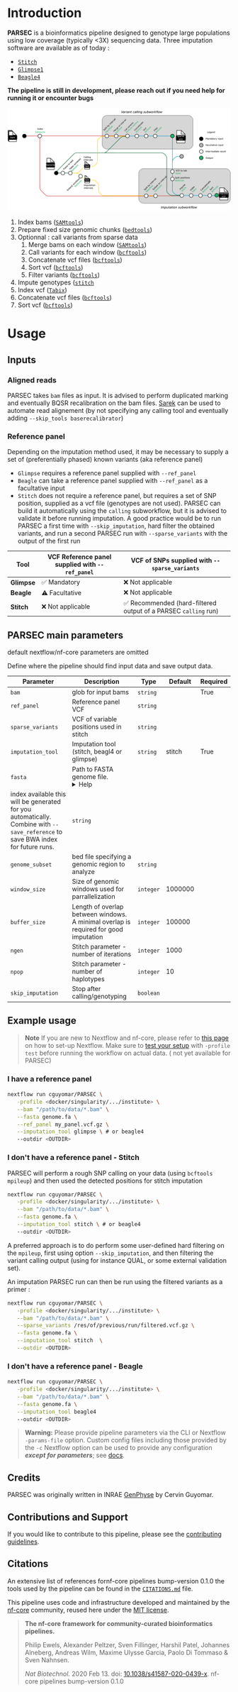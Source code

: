 # Introduction

**PARSEC** is a bioinformatics pipeline designed to genotype large populations using low coverage (typically <3X) sequencing data.
Three imputation software are available as of today :
- [`Stitch`](https://github.com/rwdavies/STITCH)
- [`Glimpse1`](https://odelaneau.github.io/GLIMPSE/glimpse1/index.html)
- [`Beagle4`](https://faculty.washington.edu/browning/beagle/b4_0.html)

**The pipeline is still in development, please reach out if you need help for running it or encounter bugs**

![metro map](docs/images/PARSEC_metro_map.png)

1. Index bams ([`SAMtools`](https://sourceforge.net/projects/samtools/files/samtools/))
2. Prepare fixed size genomic chunks ([`bedtools`](https://github.com/arq5x/bedtools2/))
3. Optionnal : call variants from sparse data
   1. Merge bams on each window ([`SAMtools`](https://sourceforge.net/projects/samtools/files/samtools/))
   2. Call variants for each window ([`bcftools`](http://www.htslib.org/download/))
   3. Concatenate vcf files ([`bcftools`](http://www.htslib.org/download/))
   4. Sort vcf ([`bcftools`](http://www.htslib.org/download/))
   5. Filter variants  ([`bcftools`](http://www.htslib.org/download/))
6. Impute genotypes ([`stitch`](https://github.com/rwdavies/STITCH)
7. Index vcf ([`Tabix`](http://www.htslib.org/doc/tabix.html))
8. Concatenate vcf files  ([`bcftools`](http://www.htslib.org/download/))
9. Sort vcf  ([`bcftools`](http://www.htslib.org/download/))


# Usage

## Inputs

### Aligned reads

PARSEC takes `bam` files as input. It is advised to perform duplicated marking and eventually BQSR recalibration on the bam files.
[Sarek](https://nf-co.re/sarek) can be used to automate read alignement (by not specifying any calling tool and eventually adding `--skip_tools baserecalibrator`)

### Reference panel

Depending on the imputation method used, it may be necessary to supply a set of (preferentially phased) known variants (aka reference panel)
- `Glimpse` requires a reference panel supplied with `--ref_panel`
- `Beagle` can take a reference panel supplied with `--ref_panel` as a facultative input
- `Stitch` does not require a reference panel, but requires a set of SNP position, supplied as a vcf file (genotypes are not used). PARSEC can build it automatically using the `calling` subworkflow, but it is advised to validate it before running imputation. A good practice would be to run PARSEC a first time with `--skip_imputation`, hard filter the obtained variants, and run a second PARSEC run with `--sparse_variants` with the output of the first run


| Tool        | VCF Reference panel supplied with `--ref_panel` | VCF of SNPs supplied with `--sparse_variants`                  |
|-------------|-------------------------------------------------|----------------------------------------------------------------|
| **Glimpse** | ✅ Mandatory                                     | ❌ Not applicable                                               |
| **Beagle**  | ⚠️ Facultative                                   | ❌ Not applicable                                               |
| **Stitch**  | ❌ Not applicable                                | ✅ Recommended (hard-filtered output of a PARSEC `calling` run) |

## PARSEC main parameters

default nextflow/nf-core parameters are omitted                                                                                                                                        
                                                                                                                                                                   
Define where the pipeline should find input data and save output data.                                                                                             
                                                                                                                                                                   
| Parameter | Description | Type | Default | Required |                                                                                                            
|-----------|-----------|-----------|-----------|-----------|                                                                                                      
| `bam` | glob for input bams | `string` |  | True |                                                                                                               
| `ref_panel` | Reference  panel VCF | `string` |  |  |                                                                                                            
| `sparse_variants` | VCF of variable positions used in stitch | `string` |  |  |                                                                                  
| `imputation_tool` | Imputation tool (stitch, beagl4 or glimpse) | `string` | stitch | True |                                                                     
| `fasta` | Path to FASTA genome file. <details><summary>Help</summary><small>This parameter is *mandatory* if `--genome` is not specified. If you don't have a BWA
index available this will be generated for you automatically. Combine with `--save_reference` to save BWA index for future runs.</small></details>| `string` |  |                                                                         
| `genome_subset` | bed file specifying a genomic region to analyze | `string` |  |  |                                                                             
| `window_size` | Size of genomic windows used for parrallelization | `integer` | 1000000 |  |                                                                     
| `buffer_size` | Length of overlap between windows. A minimal overlap is required for good imputation | `integer` | 100000 |  |                                   
| `ngen` | Stitch parameter - number of iterations | `integer` | 1000 |  |                                                                                                                                
| `npop` | Stitch parameter - number of haplotypes | `integer` | 10 |  |                                                                                                                                  
| `skip_imputation` | Stop after calling/genotyping | `boolean` |  |  |   *


## Example usage

> **Note**
> If you are new to Nextflow and nf-core, please refer to [this page](https://nf-co.re/docs/usage/installation) on how
> to set-up Nextflow. Make sure to [test your setup](https://nf-co.re/docs/usage/introduction#how-to-run-a-pipeline)
> with `-profile test` before running the workflow on actual data.
> ( not yet available for PARSEC)

### I have a reference panel

```bash
nextflow run cguyomar/PARSEC \
   -profile <docker/singularity/.../institute> \
   --bam "/path/to/data/*.bam" \
   --fasta genome.fa \
   --ref_panel my_panel.vcf.gz \
   --imputation_tool glimpse \ # or beagle4  
   --outdir <OUTDIR>
```

### I don't have a reference panel - Stitch

PARSEC will perform a rough SNP calling on your data (using `bcftools mpileup`) and then used the detected positions for stitch imputation

```bash
nextflow run cguyomar/PARSEC \
   -profile <docker/singularity/.../institute> \
   --bam "/path/to/data/*.bam" \
   --fasta genome.fa \
   --imputation_tool stitch \ # or beagle4  
   --outdir <OUTDIR>
```

A preferred approach is to do perform some user-defined hard filtering on the `mpileup`, first using option `--skip_imputation`, and then filtering the variant calling output (using for instance QUAL, or some external validation set).

An imputation PARSEC run can then be run using the filtered variants as a primer :

```bash
nextflow run cguyomar/PARSEC \
   -profile <docker/singularity/.../institute> \
   --bam "/path/to/data/*.bam" \
   --sparse_variants /res/of/previous/run/filtered.vcf.gz \
   --fasta genome.fa \
   --imputation_tool stitch  \
   --outdir <OUTDIR>
```

### I don't have a reference panel - Beagle

```bash
nextflow run cguyomar/PARSEC \
   -profile <docker/singularity/.../institute> \
   --bam "/path/to/data/*.bam" \
   --fasta genome.fa \
   --imputation_tool beagle4
   --outdir <OUTDIR>
```

> **Warning:**
> Please provide pipeline parameters via the CLI or Nextflow `-params-file` option. Custom config files including those
> provided by the `-c` Nextflow option can be used to provide any configuration _**except for parameters**_;
> see [docs](https://nf-co.re/usage/configuration#custom-configuration-files).

## Credits

PARSEC was originally written in INRAE [GenPhyse](https://genphyse.toulouse.inra.fr/) by Cervin Guyomar.

## Contributions and Support

If you would like to contribute to this pipeline, please see the [contributing guidelines](.github/CONTRIBUTING.md).

## Citations

<!-- TODO nf-core: Add citation for pipeline after first release. Uncomment lines below and update Zenodo doi and badge at the top of this file. -->
<!-- If you use  nf/sparse for your analysis, please cite it using the following doi: [10.5281/zenodo.XXXXXX](https://doi.org/10.5281/zenodo.XXXXXX) -->

<!-- TODO nf-core: Add bibliography of tools and data used in your pipeline -->

An extensive list of references fornf-core pipelines bump-version 0.1.0 the tools used by the pipeline can be found in the [`CITATIONS.md`](CITATIONS.md) file.

This pipeline uses code and infrastructure developed and maintained by the [nf-core](https://nf-co.re) community, reused here under the [MIT license](https://github.com/nf-core/tools/blob/master/LICENSE).

> **The nf-core framework for community-curated bioinformatics pipelines.**
>
> Philip Ewels, Alexander Peltzer, Sven Fillinger, Harshil Patel, Johannes Alneberg, Andreas Wilm, Maxime Ulysse Garcia, Paolo Di Tommaso & Sven Nahnsen.
>
> _Nat Biotechnol._ 2020 Feb 13. doi: [10.1038/s41587-020-0439-x](https://dx.doi.org/10.1038/s41587-020-0439-x).
nf-core pipelines bump-version 0.1.0
